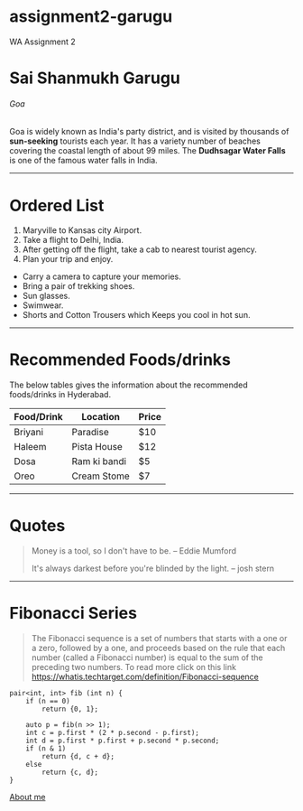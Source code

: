 # assignment2-garugu
WA Assignment 2<br>
# Sai Shanmukh Garugu
###### Goa
Goa is widely known as India's party district, and is visited by thousands of **sun-seeking** tourists each year. It has a variety number of beaches covering the coastal length of about 99 miles. The **Dudhsagar Water Falls** is one of the famous water falls in India.

---

# Ordered List
1. Maryville to Kansas city Airport.
2. Take a flight to Delhi, India.
3. After getting off the flight, take a cab to nearest tourist agency.
4. Plan your trip and enjoy.

* Carry a camera to capture your memories.
* Bring a pair of trekking shoes.
* Sun glasses.
* Swimwear.
* Shorts and Cotton Trousers which Keeps you cool in hot sun.

---

# Recommended Foods/drinks
The below tables gives the information about the recommended foods/drinks in Hyderabad.
 
| Food/Drink | Location | Price |
|------------|--------|------|
|   Briyani  | Paradise   | $10 |
|   Haleem   | Pista House| $12 |
|   Dosa     | Ram ki bandi | $5 |
|   Oreo     | Cream Stome | $7 |

---

# Quotes

> Money is a tool, so I don't have to be. – Eddie Mumford
> 
> It's always darkest before you're blinded by the light. – josh stern

---

# Fibonacci Series

> The Fibonacci sequence is a set of numbers that starts with a one or a zero, followed by a one, and proceeds based on the rule that each number (called a Fibonacci number) is equal to the sum of the preceding two numbers.  To read more click on this link <https://whatis.techtarget.com/definition/Fibonacci-sequence>

```
pair<int, int> fib (int n) {
    if (n == 0)
        return {0, 1};

    auto p = fib(n >> 1);
    int c = p.first * (2 * p.second - p.first);
    int d = p.first * p.first + p.second * p.second;
    if (n & 1)
        return {d, c + d};
    else
        return {c, d};
}
```

[About me](AboutMe.md)
